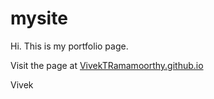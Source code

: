 # mysite
Hi. This is my portfolio page. 

Visit the page at [VivekTRamamoorthy.github.io](https://VivekTRamamoorthy.github.io)

Vivek
